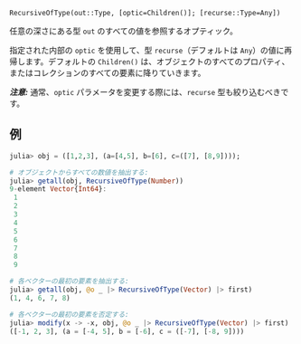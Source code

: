 ```
RecursiveOfType(out::Type, [optic=Children()]; [recurse::Type=Any])
```

任意の深さにある型 `out` のすべての値を参照するオプティック。

指定された内部の `optic` を使用して、型 `recurse`（デフォルトは `Any`）の値に再帰します。デフォルトの `Children()` は、オブジェクトのすべてのプロパティ、またはコレクションのすべての要素に降りていきます。

___注意:___ 通常、`optic` パラメータを変更する際には、`recurse` 型も絞り込むべきです。

## 例

```julia
julia> obj = ([1,2,3], (a=[4,5], b=[6], c=([7], [8,9])));

# オブジェクトからすべての数値を抽出する:
julia> getall(obj, RecursiveOfType(Number))
9-element Vector{Int64}:
 1
 2
 3
 4
 5
 6
 7
 8
 9

# 各ベクターの最初の要素を抽出する:
julia> getall(obj, @o _ |> RecursiveOfType(Vector) |> first)
(1, 4, 6, 7, 8)

# 各ベクターの最初の要素を否定する:
julia> modify(x -> -x, obj, @o _ |> RecursiveOfType(Vector) |> first)
([-1, 2, 3], (a = [-4, 5], b = [-6], c = ([-7], [-8, 9])))
```
